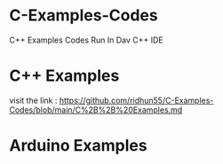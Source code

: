 # C-Examples-Codes
C++ Examples Codes Run In Dav C++ IDE


# C++ Examples
visit the link : https://github.com/ridhun55/C-Examples-Codes/blob/main/C%2B%2B%20Examples.md

# Arduino Examples
